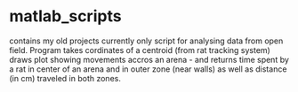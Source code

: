 # matlab_scripts
contains my old projects
currently only script for analysing data from open field. Program takes cordinates of a centroid (from rat tracking system) draws plot showing movements accros an arena - and returns time spent by a rat in center of an arena and in outer zone (near walls) as well as distance (in cm) traveled in both zones.
